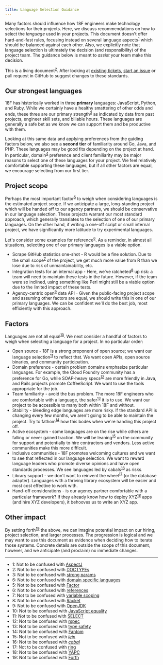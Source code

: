 ```yaml
---
title: Language Selection Guidance
---
```


Many factors should influence how 18F engineers make technology selections
for their projects. Here, we discuss recommendations on how to select the
_language_ used in your projects. This document doesn't offer hard-and-fast
rules, focusing instead on several language aspects<sup>[1](#aspect)</sup>
which should be balanced against each other. Also, we explicitly note that
language selection is ultimately the decision (and responsibility) of the
project team. The guidance below is meant to _assist_ your team make this
decision.

This is a living document<sup>[2](#doctype)</sup>. After looking at [existing
tickets](https://github.com/18F/development-guide/issues), [start an
issue](https://github.com/18F/development-guide/issues/new) or pull request in
GitHub to suggest changes to these standards.

## Our strongest languages

18F has historically worked in three **primary** languages: JavaScript,
Python, and Ruby. While we certainly have a healthy smattering of other odds
and ends, these three are our primary strength<sup>[3](#strong)</sup> as
indicated by data from past projects, engineer skill sets, and billable hours.
These languages are generally a safe bet as we know we can support them and be
productive with them.

Looking at this same data and applying preferences from the guiding factors
below, we also see a **second tier** of familiarity around Go, Java, and PHP.
These languages may be good fits depending on the project at hand. In
particular, domain<sup>[4](#dsl)</sup> preference and client familiarity may
be major reasons to select one of these languages for your project. We feel
relatively comfortable supporting these languages, but if all other factors
are equal, we encourage selecting from our first tier.

## Project scope

Perhaps the most important factor<sup>[5](#factor)</sup> to weigh when
considering languages is the estimated project scope. If we anticipate a
large, long-standing project which will be handed off to our agency partners,
we should be conservative in our language selection. These projects warrant
our most standard approach, which generally translates to the selection of one
of our primary languages.  On the other hand, if writing a one-off script or
small internal project, we have significantly more latitude to try
experimental languages. 

Let's consider some examples for reference<sup>[6](#reference)</sup>. As a
reminder, in almost all situations, selecting one of our primary languages is
a viable option.

* Scrape GitHub statistics one-shot - R would be a fine solution. Due to the
  small scope<sup>[7](#scope)</sup> of the project, we get much more value
  from R than we lose due to risk of unmaintainability, etc.
* Integration tests for an internal app - Here, we've
  ratcheted<sup>[8](#racket)</sup> up risk: a team will need to maintain these
  tests in the future. However, if the team were so inclined, using something
  like Perl might still be a viable option due to the limited impact of these
  tests.
* Agency-centric open<sup>[9](#open)</sup> data API - Given the public-facing
  project scope and assuming other factors are equal, we should write this in
  one of our primary languages. We can be confident we'll do the best job,
  most efficiently with this approach.

## Factors

Languages are not all equal<sup>[10](#triple-equal)</sup>. We next consider a
handful of factors to weigh when selecting a language for a project. In no
particular order:

* Open source - 18F is a strong proponent of open source; we want our language
  selection<sup>[11](#select)</sup> to reflect that. We want open APIs, open
  source binaries, and community participation.
* Domain preference - certain problem domains emphasize particular languages.
  For example, the Cloud Foundry community has a preference for Go, while
  SOAP-heavy specs<sup>[12](#specs)</sup> are more friendly in Java, and Rails
  projects promote CoffeeScript. We want to use the tools appropriate for the
  job.
* Team familiarity - avoid the bus problem. The more 18F engineers who are
  comfortable with a language, the safer<sup>[13](#safe)</sup> it is to use.
  We want our project to be accessible to many both within 18F and without.
* Stability - bleeding edge languages are more risky. If the standard API is
  changing every few months, we aren't going to be able to maintain the
  project. Try to fathom<sup>[14](#fantom)</sup> how this bodes when we're
  handing this project off.
* Active ecosystem - some languages are on the rise while others are falling
  or never gained traction. We will be leaning<sup>[15](#lein)</sup> on the
  community for support and potentially to hire contractors and vendors. Less
  active communities make this more difficult.
* Inclusive communities - 18F promotes welcoming cultures and we want to see
  that reflected in our language selection. We want to reward language leaders
  who promote diverse opinions and have open standards processes. We see
  languages led by cabals<sup>[16](#cabal)</sup> as risks.
* Library support - we don't want to reinvent the wheel<sup>[17](#ring)</sup>
  (or the database adapter). Languages with a thriving library ecosystem will
  be easier and most cost effective to work with.
* Hand-off considerations - is our agency partner comfortable with a
  particular framework? If they already know how to deploy
  XYZ<sup>[18](#yapc)</sup> apps (and hire XYZ developers), it behooves us to
  write an XYZ app. 

## Other impact

By setting forth<sup>[19](#forth)</sup> the above, we can imagine potential
impact on our hiring, project selection, and larger processes. The progression
is logical and we may want to use this document as evidence when deciding how
to iterate those systems. Concrete details are outside the scope of this
document, however, and we anticipate (and proclaim) no immediate changes.

---
* <a name="aspect">1</a>: Not to be confused with [AspectJ](https://en.wikipedia.org/wiki/AspectJ)
* <a name="doctype">2</a>: Not to be confused with [DOCTYPEs](https://en.wikipedia.org/wiki/Document_type_declaration)
* <a name="strong">3</a>: Not to be confused with [strong params](https://github.com/rails/strong_parameters)
* <a name="dsl">6</a>: Not to be confused with [domain specific languages](https://en.wikipedia.org/wiki/Domain-specific_language)
* <a name="factor">5</a>: Not to be confused with [Factor](https://en.wikipedia.org/wiki/Factor_(programming_language))
* <a name="reference">6</a>: Not to be confused with [references](https://en.wikipedia.org/wiki/Reference_%28computer_science%29)
* <a name="scope">7</a>: Not to be confused with [variable scoping](https://en.wikipedia.org/wiki/Scope_%28computer_science%29)
* <a name="racket">8</a>: Not to be confused with [Racket](https://en.wikipedia.org/wiki/Racket_%28programming_language%29)
* <a name="open">9</a>: Not to be confused with [OpenJDK](http://openjdk.java.net/)
* <a name="triple-equal">10</a>: Not to be confused with [JavaScript equality](https://developer.mozilla.org/en-US/docs/Web/JavaScript/Equality_comparisons_and_sameness)
* <a name="select">11</a>: Not to be confused with [SELECT](https://en.wikipedia.org/wiki/Select_%28SQL%29)
* <a name="specs">12</a>: Not to be confused with [rspec](http://rspec.info/)
* <a name="safe">13</a>: Not to be confused with [type safety](https://en.wikipedia.org/wiki/Type_safety)
* <a name="fantom">14</a>: Not to be confused with [Fantom](https://en.wikipedia.org/wiki/Fantom_%28programming_language%29)
* <a name="lein">15</a>: Not to be confused with [*lein*](http://leiningen.org/)
* <a name="cabal">16</a>: Not to be confused with [*cabal*](https://www.haskell.org/cabal/)
* <a name="ring">17</a>: Not to be confused with [ring](https://github.com/ring-clojure/ring)
* <a name="yapc">18</a>: Not to be confused with [YAPC](http://www.yapc.org/)
* <a name="forth">19</a>: Not to be confused with [Forth](https://en.wikipedia.org/wiki/Forth_%28programming_language%29)
